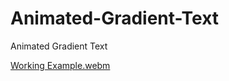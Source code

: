 # Animated-Gradient-Text
Animated Gradient Text

[Working Example.webm](https://github.com/Shaheryarkhalid/Animated-Button-With-Border-Hover-Animation/assets/41621149/76ced0d9-0182-4194-8092-a7f06f10f765)

